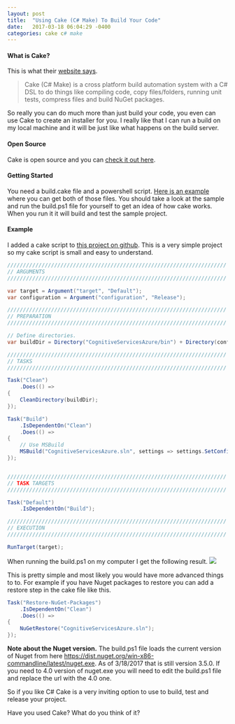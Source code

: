 ```yaml
---
layout: post
title:  "Using Cake (C# Make) To Build Your Code"
date:   2017-03-18 06:04:29 -0400
categories: cake c# make
---
```

#### What is Cake?
This is what their [website says](http://cakebuild.net/).
> Cake (C# Make) is a cross platform build automation system with a C# DSL to do things like compiling code, copy files/folders, running unit tests, compress files and build NuGet packages.

So really you can do much more than just build your code, you even can use Cake to create an installer for you. I really like that I can run a build on my local machine and it will be just like what happens on the build server.
#### Open Source
Cake is open source and you can [check it out here](https://github.com/cake-build/cake).
#### Getting Started
You need a build.cake file and a powershell script. [Here is an example](https://github.com/cake-build/example) where you can get both of those files. You should take a look at the sample and run the build.ps1 file for yourself to get an idea of how cake works. When you run it it will build and test the sample project.
#### Example
I added a cake script to [this project on github](https://github.com/jsweiler/CognitiveServicesAzure). This is a very simple project so my cake script is small and easy to understand.
```csharp
//////////////////////////////////////////////////////////////////////
// ARGUMENTS
//////////////////////////////////////////////////////////////////////

var target = Argument("target", "Default");
var configuration = Argument("configuration", "Release");

//////////////////////////////////////////////////////////////////////
// PREPARATION
//////////////////////////////////////////////////////////////////////

// Define directories.
var buildDir = Directory("CognitiveServicesAzure/bin") + Directory(configuration);

//////////////////////////////////////////////////////////////////////
// TASKS
//////////////////////////////////////////////////////////////////////

Task("Clean")
    .Does(() =>
{
    CleanDirectory(buildDir);
});

Task("Build")
    .IsDependentOn("Clean")
    .Does(() =>
{
    // Use MSBuild
    MSBuild("CognitiveServicesAzure.sln", settings => settings.SetConfiguration(configuration));
});


//////////////////////////////////////////////////////////////////////
// TASK TARGETS
//////////////////////////////////////////////////////////////////////

Task("Default")
    .IsDependentOn("Build");

//////////////////////////////////////////////////////////////////////
// EXECUTION
//////////////////////////////////////////////////////////////////////

RunTarget(target);

```
When running the build.ps1 on my computer I get the following result.
![](https://www.jweiler.com/content/images/2017/03/powershell.PNG)

This is pretty simple and most likely you would have more advanced things to to. For example if you have Nuget packages to restore you can add a restore step in the cake file like this.
```csharp
Task("Restore-NuGet-Packages")
    .IsDependentOn("Clean")
    .Does(() =>
{
    NuGetRestore("CognitiveServicesAzure.sln");
});
```
**Note about the Nuget version.**
The build.ps1 file loads the current version of Nuget from here https://dist.nuget.org/win-x86-commandline/latest/nuget.exe. As of 3/18/2017 that is still version 3.5.0. If you need to 4.0 version of nuget.exe you will need to edit the build.ps1 file and replace the url with the 4.0 one.

So if you like C# Cake is a very inviting option to use to build, test and release your project.

Have you used Cake? What do you think of it?